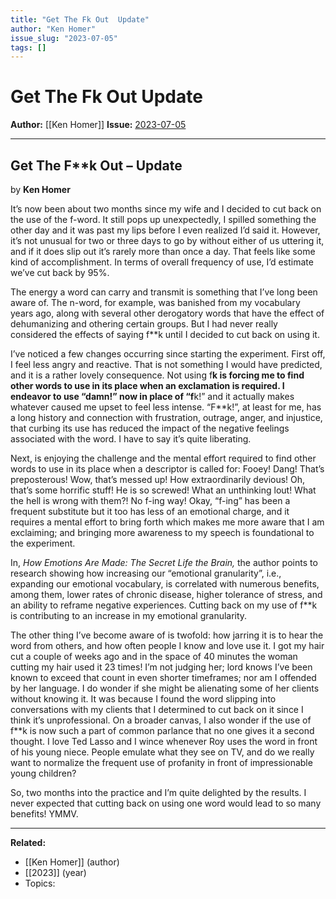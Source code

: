 ```yaml
---
title: "Get The Fk Out  Update"
author: "Ken Homer"
issue_slug: "2023-07-05"
tags: []
---
```


# Get The Fk Out  Update

**Author:** [[Ken Homer]]
**Issue:** [2023-07-05](https://plex.collectivesensecommons.org/2023-07-05/)

---

## Get The F**k Out – Update
by **Ken Homer**

It’s now been about two months since my wife and I decided to cut back on the use of the f-word. It still pops up unexpectedly, I spilled something the other day and it was past my lips before I even realized I’d said it. However, it’s not unusual for two or three days to go by without either of us uttering it, and if it does slip out it’s rarely more than once a day. That feels like some kind of accomplishment. In terms of overall frequency of use, I’d estimate we’ve cut back by 95%.

The energy a word can carry and transmit is something that I’ve long been aware of. The n-word, for example, was banished from my vocabulary years ago, along with several other derogatory words that have the effect of dehumanizing and othering certain groups. But I had never really considered the effects of saying f**k until I decided to cut back on using it.

I’ve noticed a few changes occurring since starting the experiment. First off, I feel less angry and reactive. That is not something I would have predicted, and it is a rather lovely consequence. Not using f**k is forcing me to find other words to use in its place when an exclamation is required. I endeavor to use “damn!” now in place of “f**k!” and it actually makes whatever caused me upset to feel less intense. “F**k!”, at least for me, has a long history and connection with frustration, outrage, anger, and injustice, that curbing its use has reduced the impact of the negative feelings associated with the word. I have to say it’s quite liberating.

Next, is enjoying the challenge and the mental effort required to find other words to use in its place when a descriptor is called for: Fooey! Dang! That’s preposterous! Wow, that’s messed up! How extraordinarily devious! Oh, that’s some horrific stuff! He is so screwed! What an unthinking lout! What the hell is wrong with them?! No f-ing way! Okay, “f-ing” has been a frequent substitute but it too has less of an emotional charge, and it requires a mental effort to bring forth which makes me more aware that I am exclaiming; and bringing more awareness to my speech is foundational to the experiment.

In, *How Emotions Are Made: The Secret Life the Brain,* the author points to research showing how increasing our “emotional granularity”, i.e., expanding our emotional vocabulary, is correlated with numerous benefits, among them, lower rates of chronic disease, higher tolerance of stress, and an ability to reframe negative experiences. Cutting back on my use of f**k is contributing to an increase in my emotional granularity.

The other thing I’ve become aware of is twofold: how jarring it is to hear the word from others, and how often people I know and love use it. I got my hair cut a couple of weeks ago and in the space of 40 minutes the woman cutting my hair used it 23 times! I’m not judging her; lord knows I’ve been known to exceed that count in even shorter timeframes; nor am I offended by her language. I do wonder if she might be alienating some of her clients without knowing it. It was because I found the word slipping into conversations with my clients that I determined to cut back on it since I think it’s unprofessional. On a broader canvas, I also wonder if the use of f**k is now such a part of common parlance that no one gives it a second thought. I love Ted Lasso and I wince whenever Roy uses the word in front of his young niece. People emulate what they see on TV, and do we really want to normalize the frequent use of profanity in front of impressionable young children?

So, two months into the practice and I’m quite delighted by the results. I never expected that cutting back on using one word would lead to so many benefits! YMMV.

---

**Related:**
- [[Ken Homer]] (author)
- [[2023]] (year)
- Topics: 


